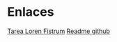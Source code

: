 # Enlaces
[Tarea Loren Fistrum](https://github.com/Arzeld/PortfolioDAW/blob/main/UD1/Ejercicios/Loren%20fistrum.md)
[Readme github](https://github.com/Arzeld/PortfolioDAW/blob/main/UD1/Ejercicios/Readme.md)
